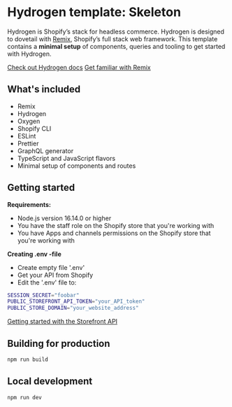 # Hydrogen template: Skeleton

Hydrogen is Shopify’s stack for headless commerce. Hydrogen is designed to dovetail with [Remix](https://remix.run/), Shopify’s full stack web framework. This template contains a **minimal setup** of components, queries and tooling to get started with Hydrogen.

[Check out Hydrogen docs](https://shopify.dev/custom-storefronts/hydrogen)
[Get familiar with Remix](https://remix.run/docs/en/v1)

## What's included

- Remix
- Hydrogen
- Oxygen
- Shopify CLI
- ESLint
- Prettier
- GraphQL generator
- TypeScript and JavaScript flavors
- Minimal setup of components and routes

## Getting started

**Requirements:**

- Node.js version 16.14.0 or higher
- You have the staff role on the Shopify store that you're working with
- You have Apps and channels permissions on the Shopify store that you're working with

**Creating .env -file**

- Create empty file '.env'
- Get your API from Shopify
- Edit the '.env' file to:
```bash
SESSION_SECRET="foobar"
PUBLIC_STOREFRONT_API_TOKEN="your_API_token"
PUBLIC_STORE_DOMAIN="your_website_address"
```

[Getting started with the Storefront API](https://shopify.dev/docs/custom-storefronts/building-with-the-storefront-api/getting-started)

## Building for production

```bash
npm run build
```

## Local development

```bash
npm run dev
```
